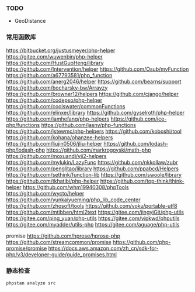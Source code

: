 ### TODO
- GeoDistance


### 常用函数库  
https://bitbucket.org/justusmeyer/php-helper
https://gitee.com/wuwenbin/php-helper
https://github.com/HustGuoHeng/library
https://github.com/Intervention/helper
https://github.com/Osub/myFunction
https://github.com/a67793581/php_function
https://github.com/anerg2046/helper
https://github.com/bearns/support
https://github.com/bocharsky-bw/Arrayzy
https://github.com/browner12/helpers
https://github.com/cjango/helper
https://github.com/codepso/php-helper
https://github.com/coolswater/commonFunctions
https://github.com/elinxer/library
https://github.com/gyselroth/php-helper
https://github.com/iamhefang/php-helpers
https://github.com/ice-php/functions
https://github.com/jasny/php-functions
https://github.com/jstewmc/php-helpers
https://github.com/koboshi/tool
https://github.com/kohana/ohanzee-helpers
https://github.com/liujin0506/jliu-helper
https://github.com/lodash-php/lodash-php
https://github.com/markrogoyski/math-php
https://github.com/moxuandi/yii2-helpers
https://github.com/mylukin/LazyFunc
https://github.com/nkkollaw/zubr
https://github.com/penglitao/library
https://github.com/ppabcd/Helpers
https://github.com/sethink/function-lib
https://github.com/swoole/library
https://github.com/tkhatibi/php-helper
https://github.com/top-think/think-helper
https://github.com/whm19940308/phpTools
https://github.com/wycto/helper
https://github.com/yunkaiyueming/php_lib_code_center
https://github.com/zhosoft/tools
https://github.com/voku/portable-utf8
https://github.com/mtibben/html2text
https://gitee.com/jingyiGit/php-utils
https://gitee.com/ping_yuan/php-utils
https://gitee.com/vipkwd/phputils
https://gitee.com/myadder/utils-php
https://gitee.com/aguage/php-utils


promise
https://github.com/hprose/hprose-php
https://github.com/streamcommon/promise
https://github.com/php-promise/promise
https://docs.aws.amazon.com/zh_cn/sdk-for-php/v3/developer-guide/guide_promises.html


### 静态检查
```sh
phpstan analyze src
```
